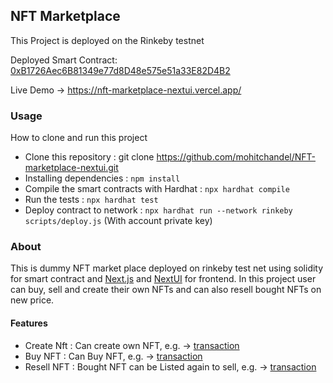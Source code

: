 ## NFT Marketplace

This Project is deployed on the Rinkeby testnet

Deployed Smart Contract: [0xB1726Aec6B81349e77d8D48e575e51a33E82D4B2](https://rinkeby.etherscan.io/address/0xB1726Aec6B81349e77d8D48e575e51a33E82D4B2)

Live Demo -> https://nft-marketplace-nextui.vercel.app/

### Usage
How to clone and run this project
- Clone this repository : git clone https://github.com/mohitchandel/NFT-marketplace-nextui.git
- Installing dependencies : `npm install`
- Compile the smart contracts with Hardhat : `npx hardhat compile`
- Run the tests : `npx hardhat test`
- Deploy contract to network : `npx hardhat run --network rinkeby scripts/deploy.js` (With account private key)

### About

This is dummy NFT market place deployed on rinkeby test net using solidity for smart contract and [Next.js](https://nextjs.org/) and [NextUI](https://nextui.org/) for frontend. In this project user can buy, sell and create their own NFTs and can also resell bought NFTs on new price.


#### Features
  - Create Nft : Can create own NFT, e.g. -> [transaction](https://rinkeby.etherscan.io/tx/0x4e389b61d2f6868b5f7545d61a3f9c0612e0db88b4b513d98b89035fe9d9876e) 
  - Buy NFT : Can Buy NFT, e.g. -> [transaction](https://rinkeby.etherscan.io/tx/0x753e448d7b3b85dc546534d132d021a84aa1577d0353d8fb985d27d86e146ee7) 
  - Resell NFT : Bought NFT can be Listed again to sell, e.g. -> [transaction](https://rinkeby.etherscan.io/tx/0xa6b67a5b3d68947cc5f844c59139b2ebeb5fecd5d4698891f0af52dbb0f31984)



